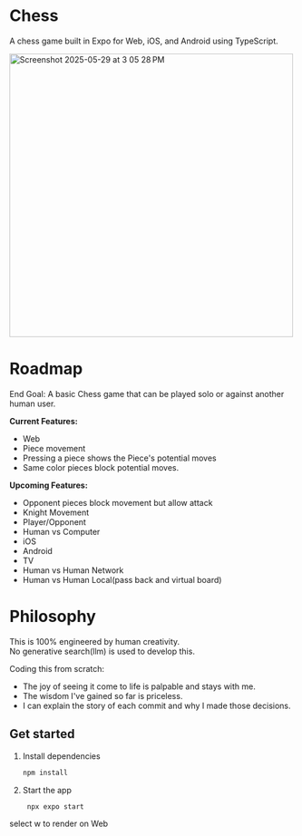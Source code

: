 # Chess

A chess game built in Expo for Web, iOS, and Android using TypeScript.

<img width="500" alt="Screenshot 2025-05-29 at 3 05 28 PM" src="https://github.com/user-attachments/assets/7627d7c6-f3e2-46a6-bef0-d88806ae305e" />

# Roadmap

End Goal: A basic Chess game that can be played solo or against another human user. 

**Current Features:**
- Web
- Piece movement
- Pressing a piece shows the Piece's potential moves
- Same color pieces block potential moves.

**Upcoming Features:**
- Opponent pieces block movement but allow attack
- Knight Movement
- Player/Opponent
- Human vs Computer
- iOS
- Android
- TV
- Human vs Human Network
- Human vs Human Local(pass back and virtual board)

# Philosophy

This is 100% engineered by human creativity.  
No generative search(llm) is used to develop this.  

Coding this from scratch:  
- The joy of seeing it come to life is palpable and stays with me.
- The wisdom I've gained so far is priceless.
- I can explain the story of each commit and why I made those decisions.


## Get started

1. Install dependencies

   ```bash
   npm install
   ```

2. Start the app

   ```bash
    npx expo start
   ```

select w to render on Web
